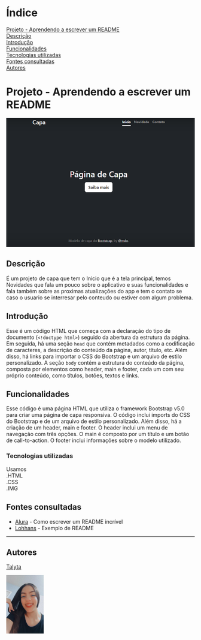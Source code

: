# Índice

[Projeto - Aprendendo a escrever um README](#projeto---aprendendo-a-escrever-um-readme)  
[Descrição](#descri%C3%A7%C3%A3o)  
[Introdução](#introdu%C3%A7%C3%A3o)  
[Funcionalidades](#funcionalidades)  
[Tecnologias utilizadas](#tecnologias-utilizadas)  
[Fontes consultadas](#fontes-consultadas)  
[Autores](#autores)  

# Projeto - Aprendendo a escrever um README

![image info](https://github.com/poxxataly26/portfolio-pessoal/blob/main/Img/Capa.png)

## Descrição
É um projeto de capa que tem o Inicio que é a tela principal, temos Novidades que fala um pouco sobre o aplicativo e suas funcionalidades e fala também sobre as proximas atualizações do app e tem o contato se caso o usuario se interresar pelo conteudo ou estiver com algum problema.
## Introdução
Esse é um código HTML que começa com a declaração do tipo de documento (`<!doctype html>`) seguido da abertura da estrutura da página. Em seguida, há uma seção `head` que contém metadados como a codificação de caracteres, a descrição do conteúdo da página, autor, título, etc. Além disso, há links para importar o CSS do Bootstrap e um arquivo de estilo personalizado. A seção `body` contém a estrutura do conteúdo da página, composta por elementos como header, main e footer, cada um com seu próprio conteúdo, como títulos, botões, textos e links.
## Funcionalidades
Esse código é uma página HTML que utiliza o framework Bootstrap v5.0 para criar uma página de capa responsiva. O código inclui imports do CSS do Bootstrap e de um arquivo de estilo personalizado. Além disso, há a criação de um header, main e footer. O header inclui um menu de navegação com três opções. O main é composto por um título e um botão de call-to-action. O footer inclui informações sobre o modelo utilizado.
### Tecnologias utilizadas
Usamos   
.HTML  
.CSS  
.IMG  
## Fontes consultadas

* [Alura](https://www.alura.com.br/artigos/escrever-bom-readme) - Como escrever um README incrível
* [Lohhans](https://gist.github.com/lohhans/f8da0b147550df3f96914d3797e9fb89) - Exemplo de README
  
___
## Autores

[Talyta](https://github.com/poxxataly26/portfolio-pessoal) 

<img src="https://github.com/poxxataly26/portfolio-pessoal/blob/main/Img/foto.jpeg" width="100px">


